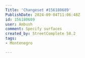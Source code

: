 ```yaml
---
Title: 'Changeset #156180689'
PublishDate: 2024-09-04T11:06:48Z
id: 156180689
user: Ambush
comment: Specify surfaces
created_by: StreetComplete 58.2
tags:
- Montenegro

---
```

